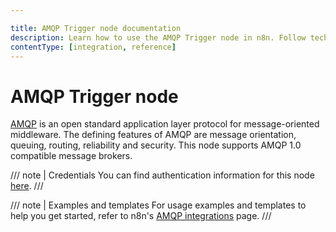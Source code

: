 ```yaml
---

title: AMQP Trigger node documentation
description: Learn how to use the AMQP Trigger node in n8n. Follow technical documentation to integrate AMQP Trigger node into your workflows.
contentType: [integration, reference]
---
```


# AMQP Trigger node

[AMQP](https://www.amqp.org/) is an open standard application layer protocol for message-oriented middleware. The defining features of AMQP are message orientation, queuing, routing, reliability and security. This node supports AMQP 1.0 compatible message brokers.

/// note | Credentials
You can find authentication information for this node [here](/integrations/builtin/credentials/amqp.md).
///

///  note  | Examples and templates
For usage examples and templates to help you get started, refer to n8n's [AMQP integrations](https://n8n.io/integrations/amqp-trigger/) page.
///
